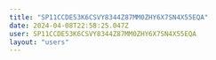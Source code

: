 ```yaml
---
title: "SP11CCDE53K6CSVY8344Z87MM0ZHY6X7SN4X55EQA"
date: 2024-04-08T22:58:25.047Z
user: SP11CCDE53K6CSVY8344Z87MM0ZHY6X7SN4X55EQA
layout: "users"
---
```

    
